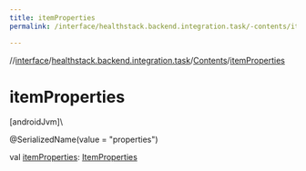 ```yaml
---
title: itemProperties
permalink: /interface/healthstack.backend.integration.task/-contents/item-properties.html

---
```

//[interface](/bi_interface.html)/[healthstack.backend.integration.task](../index.html)/[Contents](index.html)/[itemProperties](item-properties.html)



# itemProperties



[androidJvm]\




@SerializedName(value = &quot;properties&quot;)



val [itemProperties](item-properties.html): [ItemProperties](../-item-properties/index.html)




